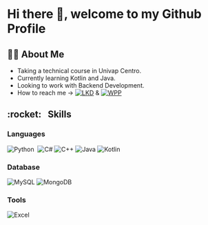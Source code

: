 <h1> Hi there 👋, welcome to my Github Profile </h1>

<h2> 👨‍🎓 About Me </h2>

- Taking a technical course in Univap Centro.
- Currently learning Kotlin and Java.
- Looking to work with Backend Development.
- How to reach me -> <a href = "https://www.linkedin.com/in/leonardo-torres-835849250/"> ![LKD](https://img.shields.io/badge/LinkedIn-0077B5?style=for-the-badge&logo=linkedin&logoColor=white)</a> & <a href = "https://wa.me/5512983009111"> ![WPP](https://img.shields.io/badge/WhatsApp-25D366?style=for-the-badge&logo=whatsapp&logoColor=white) </a>

<h2> :rocket: &nbsp; Skills </h2>
<h3> Languages </h3>

![Python](https://img.shields.io/badge/Python-14354C?style=for-the-badge&logo=python&logoColor=white)&nbsp; 
![C#](https://img.shields.io/badge/C%23-239120?style=for-the-badge&logo=c-sharp&logoColor=white)
![C++](https://img.shields.io/badge/C%2B%2B-00599C?style=for-the-badge&logo=c%2B%2B&logoColor=white)
![Java](https://img.shields.io/badge/Java-ED8B00?style=for-the-badge&logo=java&logoColor=white)
![Kotlin](https://img.shields.io/badge/Kotlin-0095D5?&style=for-the-badge&logo=kotlin&logoColor=white)

<h3> Database </h3>

![MySQL](	https://img.shields.io/badge/MySQL-00000F?style=for-the-badge&logo=mysql&logoColor=white)
![MongoDB](https://img.shields.io/badge/MongoDB-4EA94B?style=for-the-badge&logo=mongodb&logoColor=white)

<h3> Tools </h3>

![Excel](https://img.shields.io/badge/Microsoft_Excel-217346?style=for-the-badge&logo=microsoft-excel&logoColor=white)


